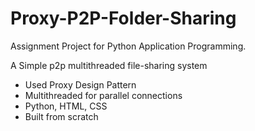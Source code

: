 # Proxy-P2P-Folder-Sharing
Assignment Project for Python Application Programming.

A Simple p2p multithreaded file-sharing system
- Used Proxy Design Pattern
- Multithreaded for parallel connections
- Python, HTML, CSS
- Built from scratch

